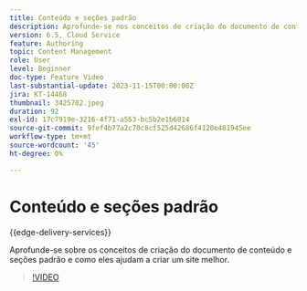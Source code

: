 ```yaml
---
title: Conteúdo e seções padrão
description: Aprofunde-se nos conceitos de criação do documento de conteúdo e seções padrão.
version: 6.5, Cloud Service
feature: Authoring
topic: Content Management
role: User
level: Beginner
doc-type: Feature Video
last-substantial-update: 2023-11-15T00:00:00Z
jira: KT-14468
thumbnail: 3425702.jpeg
duration: 92
exl-id: 17c7919e-3216-4f71-a553-bc5b2e1b6014
source-git-commit: 9fef4b77a2c70c8cf525d42686f4120e481945ee
workflow-type: tm+mt
source-wordcount: '45'
ht-degree: 0%

---
```


# Conteúdo e seções padrão

{{edge-delivery-services}}

Aprofunde-se sobre os conceitos de criação do documento de conteúdo e seções padrão e como eles ajudam a criar um site melhor.

>[!VIDEO](https://video.tv.adobe.com/v/3425702/?learn=on)
